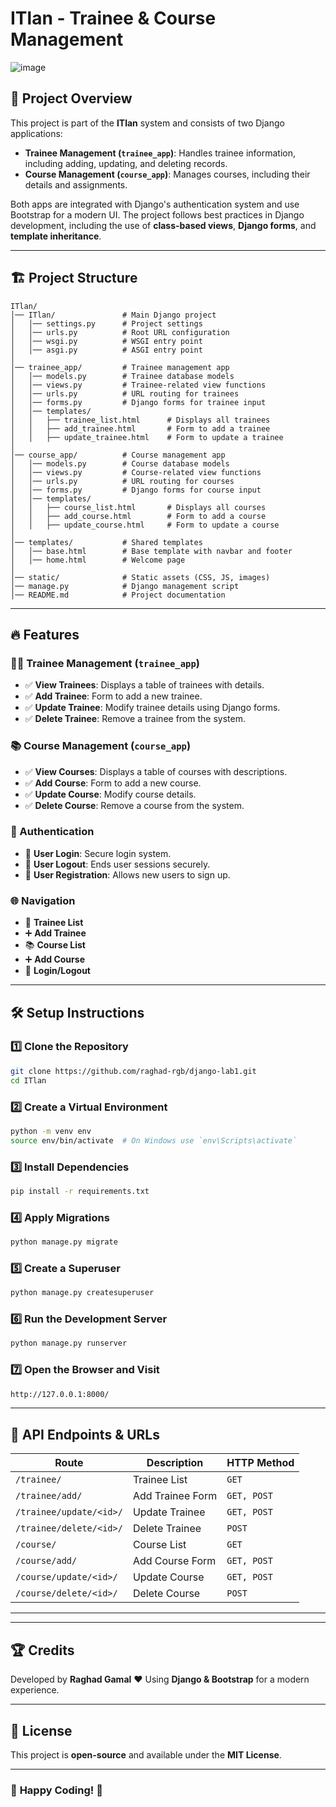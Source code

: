 # ITlan - Trainee & Course Management

![image](https://github.com/user-attachments/assets/3a40c413-d02e-43c1-a80d-78a54ef3e891)



## 📌 Project Overview
This project is part of the **ITlan** system and consists of two Django applications:
- **Trainee Management (`trainee_app`)**: Handles trainee information, including adding, updating, and deleting records.
- **Course Management (`course_app`)**: Manages courses, including their details and assignments.

Both apps are integrated with Django's authentication system and use Bootstrap for a modern UI. The project follows best practices in Django development, including the use of **class-based views**, **Django forms**, and **template inheritance**.

---

## 🏗️ Project Structure
```
ITlan/
│── ITlan/               # Main Django project
│   │── settings.py      # Project settings
│   │── urls.py          # Root URL configuration
│   │── wsgi.py          # WSGI entry point
│   │── asgi.py          # ASGI entry point
│
│── trainee_app/         # Trainee management app
│   │── models.py        # Trainee database models
│   │── views.py         # Trainee-related view functions
│   │── urls.py          # URL routing for trainees
│   │── forms.py         # Django forms for trainee input
│   │── templates/
│   │   ├── trainee_list.html      # Displays all trainees
│   │   ├── add_trainee.html       # Form to add a trainee
│   │   ├── update_trainee.html    # Form to update a trainee
│
│── course_app/          # Course management app
│   │── models.py        # Course database models
│   │── views.py         # Course-related view functions
│   │── urls.py          # URL routing for courses
│   │── forms.py         # Django forms for course input
│   │── templates/
│   │   ├── course_list.html       # Displays all courses
│   │   ├── add_course.html        # Form to add a course
│   │   ├── update_course.html     # Form to update a course
│
│── templates/           # Shared templates
│   │── base.html        # Base template with navbar and footer
│   │── home.html        # Welcome page
│
│── static/              # Static assets (CSS, JS, images)
│── manage.py            # Django management script
│── README.md            # Project documentation
```

---

## 🔥 Features
### 🧑‍🎓 Trainee Management (`trainee_app`)
- ✅ **View Trainees**: Displays a table of trainees with details.
- ✅ **Add Trainee**: Form to add a new trainee.
- ✅ **Update Trainee**: Modify trainee details using Django forms.
- ✅ **Delete Trainee**: Remove a trainee from the system.

### 📚 Course Management (`course_app`)
- ✅ **View Courses**: Displays a table of courses with descriptions.
- ✅ **Add Course**: Form to add a new course.
- ✅ **Update Course**: Modify course details.
- ✅ **Delete Course**: Remove a course from the system.

### 🔐 Authentication
- 🔹 **User Login**: Secure login system.
- 🔹 **User Logout**: Ends user sessions securely.
- 🔹 **User Registration**: Allows new users to sign up.

### 🌐 Navigation
- 🏫 **Trainee List**
- ➕ **Add Trainee**
- 📚 **Course List**
- ➕ **Add Course**
- 🔐 **Login/Logout**

---

## 🛠️ Setup Instructions
### **1️⃣ Clone the Repository**
```sh
git clone https://github.com/raghad-rgb/django-lab1.git
cd ITlan
```

### **2️⃣ Create a Virtual Environment**
```sh
python -m venv env
source env/bin/activate  # On Windows use `env\Scripts\activate`
```

### **3️⃣ Install Dependencies**
```sh
pip install -r requirements.txt
```

### **4️⃣ Apply Migrations**
```sh
python manage.py migrate
```

### **5️⃣ Create a Superuser**
```sh
python manage.py createsuperuser
```

### **6️⃣ Run the Development Server**
```sh
python manage.py runserver
```

### **7️⃣ Open the Browser and Visit**
```sh
http://127.0.0.1:8000/
```

---

## 📄 API Endpoints & URLs
| Route                         | Description              | HTTP Method |
|--------------------------------|--------------------------|------------|
| `/trainee/`                    | Trainee List            | `GET`      |
| `/trainee/add/`                | Add Trainee Form        | `GET, POST`|
| `/trainee/update/<id>/`        | Update Trainee          | `GET, POST`|
| `/trainee/delete/<id>/`        | Delete Trainee          | `POST`     |
| `/course/`                     | Course List             | `GET`      |
| `/course/add/`                 | Add Course Form         | `GET, POST`|
| `/course/update/<id>/`         | Update Course          | `GET, POST`|
| `/course/delete/<id>/`         | Delete Course          | `POST`     |

---


---

## 🏆 Credits
Developed by **Raghad Gamal** ❤️ Using **Django & Bootstrap** for a modern experience.

---

## 📝 License
This project is **open-source** and available under the **MIT License**.

---
### 🎉 **Happy Coding! 🚀**


